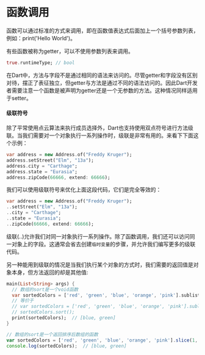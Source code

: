 # 函数调用

函数可以通过标准的方式来调用，即在函数值表达式后面加上一个括号参数列表，例如：print('Hello World')。     

有些函数被称为getter，可以不使用参数列表来调用。     

```dart
true.runtimeType; // bool
```

在Dart中，方法与字段不是通过相同的语法来访问的。尽管getter和字段没有区别对待，摆正了表征独立，但getter与方法是通过不同的语法访问的。因此Dart开发者需要注意一个函数是被声明为getter还是一个无参数的方法。这种情况同样适用于setter。      

#### 级联符号

除了平常使用点云算法来执行成员选择外，Dart也支持使用双点符号进行方法级联。当我们需要对一个对象执行一系列操作时，级联是非常有用的。来看下下面这个示例：     

```dart
var address = new Address.of("Freddy Kruger");
address.setStreet("Elm", "13a");
address.city = "Carthage";
address.state = "Eurasia";
address.zipCode(66666, extend: 66666);
```

我们可以使用级联符号来优化上面这段代码，它们是完全等效的：      

```dart
var address = new Address.of("Freddy Kruger");
..setStreet("Elm", "13a");
..city = "Carthage";
..state = "Eurasia";
..zipCode(66666, extend: 66666);
```

级联(..)允许我们对同一对象执行一系列操作。除了函数调用，我们还可以访问同一对象上的字段。这通常会省去创建`临时变量`的步骤，并允许我们编写更多的级联代码。     

另一种能用到级联的情况是当我们执行某个对象的方式时，我们需要的返回值是对象本身，但方法返回的却是其他值:           

<!--sec data-title="Dart" data-id="section1" data-show=true ces-->
```dart
main(List<String> args) {
  // 数组的sort是一个void函数
  var sortedColors = ['red', 'green', 'blue', 'orange', 'pink'].sublist(1, 3)..sort();
  // 等价于
  // var sortedColors = ['red', 'green', 'blue', 'orange', 'pink'].sublist(1, 3);
  // sortedColors.sort();
  print(sortedColors);  // [blue, green]
}
```
<!--endsec-->

<!--sec data-title="TypeScript" data-id="section2" data-show=true data-collapse=false ces-->
```javascript
// 数组的sort是一个返回排序后数组的函数
var sortedColors = ['red', 'green', 'blue', 'orange', 'pink'].slice(1, 3).sort();
console.log(sortedColors);  // [blue, green]
```
<!--endsec-->
